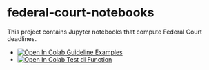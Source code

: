 # federal-court-notebooks
This project contains Jupyter notebooks that 
compute Federal Court deadlines.

* [![Open In Colab](https://colab.research.google.com/assets/colab-badge.svg) Guideline Examples
](https://colab.research.google.com/github/agryman/federal-court-notebooks/blob/main/notebooks/Guideline-Examples.ipynb)
* [![Open In Colab](https://colab.research.google.com/assets/colab-badge.svg) Test dl Function
](https://colab.research.google.com/github/agryman/federal-court-notebooks/blob/main/notebooks/Test-dl-Function.ipynb)


